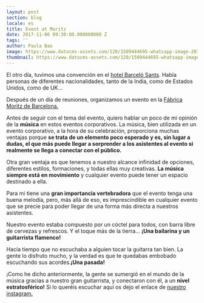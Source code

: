 ```yaml
---
layout: post
section: blog
locale: es
title: Event at Moritz
date: 2017-11-06 09:30:00.000000000 Z
tags: ''
author: Paula Bao
image: https://www.datocms-assets.com/120/1509444695-whatsapp-image-2017-10-25-at-20-44-08.jpeg?ch=DPR%2CWidth&auto=format&w=1024&fm=pjpg
thumbnail: https://www.datocms-assets.com/120/1509444695-whatsapp-image-2017-10-25-at-20-44-08.jpeg?ch=DPR%2CWidth&auto=format&w=105&fm=pjpg
---
```


El otro día, tuvimos una convención en el [hotel Barceló Sants](http:///www.barcelo.com/es/hoteles/espana/barcelona/barcelo-sants/). 
Había personas de diferentes nacionalidades, tanto de la India, como de Estados Unidos, como de UK…

Después de un día de reuniones, organizamos un evento en la [Fábrica Moritz de Barcelona.](http://moritz.com/) 
<!--more-->

Antes de seguir con el tema del evento, quiero hablar un poco de mi opinión de la **música** en estos eventos corporativos. 
La música, bien utilizada en un evento corporativo, a la hora de su celebración, proporciona muchas ventajas porque **se trata de un elemento poco esperado y es, sin lugar a dudas, el que más puede llegar a sorprender a los asistentes al evento si realmente se llega a conectar con el público.**

Otra gran ventaja es que tenemos a nuestro alcance infinidad de opciones, diferentes estilos, formaciones, y todas ellas muy creativas. **La música siempre está en movimiento** y cualquier evento puede tener un espacio destinado a ella.

Para mi tiene una **gran importancia vertebradora** que el evento tenga una buena melodía, pero, más allá de eso, es imprescindible en cualquier evento que se precie para poder llegar de una forma más directa a nuestros asistentes.

Nuestro evento estaba compuesto por un cóctel para todos, con barra libre de cervezas y refrescos. Y el toque más de la tierra… **¡Una bailarina y un guitarrista flamenco!**

Hacía tiempo que no escuchaba a alguien tocar la guitarra tan bien. La gente lo disfruto mucho, y la verdad es que te quedabas embobado escuchando sus acordes.**¡Una pasada!**

¡Como he dicho anteriormente, la gente se sumergió en el mundo de la música gracias a nuestro gran guitarrista, y conectaron con él, a un **nivel estratosférico!**
Si lo queréis escuchar aquí os dejo el enlace de [nuestro instagram. ](http://www.instagram.com/p/BarqdTIl0wx/?taken-by=thegreenvintage)


